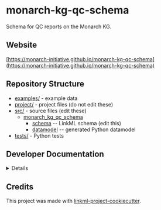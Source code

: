 # monarch-kg-qc-schema

Schema for QC reports on the Monarch KG.

## Website

[https://monarch-initiative.github.io/monarch-kg-qc-schema](https://monarch-initiative.github.io/monarch-kg-qc-schema)

## Repository Structure

* [examples/](examples/) - example data
* [project/](project/) - project files (do not edit these)
* [src/](src/) - source files (edit these)
  * [monarch_kg_qc_schema](src/monarch_kg_qc_schema)
    * [schema](src/monarch_kg_qc_schema/schema) -- LinkML schema
      (edit this)
    * [datamodel](src/monarch_kg_qc_schema/datamodel) -- generated
      Python datamodel
* [tests/](tests/) - Python tests

## Developer Documentation

<details>
Use the `make` command to generate project artefacts:

* `make all`: make everything
* `make deploy`: deploys site
</details>

## Credits

This project was made with
[linkml-project-cookiecutter](https://github.com/linkml/linkml-project-cookiecutter).
